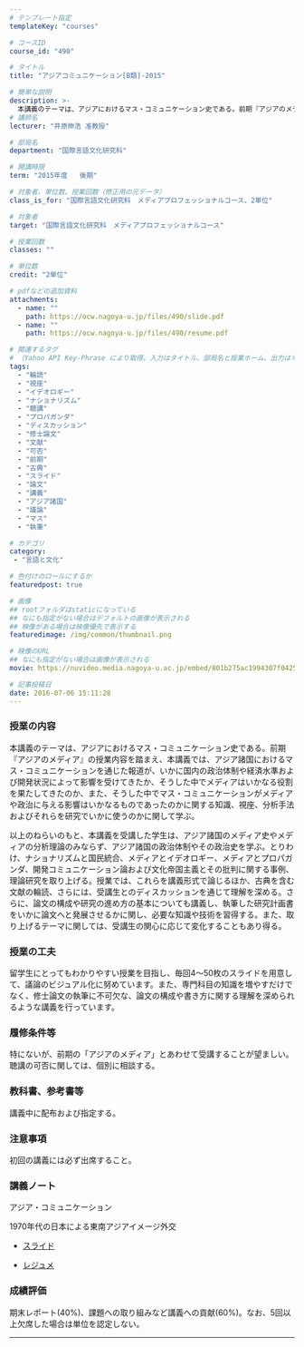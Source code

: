 ```yaml
---
# テンプレート指定
templateKey: "courses"

# コースID
course_id: "490"

# タイトル
title: "アジアコミュニケーション[B類]-2015"

# 簡単な説明
description: >-
  本講義のテーマは、アジアにおけるマス・コミュニケーション史である。前期『アジアのメディア』の授業内容を踏まえ、本講義では、アジア諸国におけるマス・コミュニケーションを通じた報道が、いかに国内の政治体制や経済水準および開発状況によって影響を受けてきたか、そうした中でメディアはいかなる役割を果たしてきたのか、また、そうした中でマス・コミュニケーションがメディアや政治に与える影響はいかなるものであったの ....
# 講師名
lecturer: "井原伸浩 准教授"

# 部局名
department: "国際言語文化研究科"

# 開講時限
term: "2015年度	後期"

# 対象者、単位数、授業回数（修正用の元データ）
class_is_for: "国際言語文化研究科　メディアプロフェッショナルコース、2単位"

# 対象者
target: "国際言語文化研究科　メディアプロフェッショナルコース"

# 授業回数
classes: ""

# 単位数
credit: "2単位"

# pdfなどの追加資料
attachments:
  - name: "" 
    path: https://ocw.nagoya-u.jp/files/490/slide.pdf
  - name: "" 
    path: https://ocw.nagoya-u.jp/files/490/resume.pdf

# 関連するタグ
# （Yahoo API Key-Phrase により取得。入力はタイトル、部局名と授業ホーム、出力はキーフレーズ（tags））
tags:
  - "輪読"
  - "視座"
  - "イデオロギー"
  - "ナショナリズム"
  - "聴講"
  - "プロパガンダ"
  - "ディスカッション"
  - "修士論文"
  - "文献"
  - "可否"
  - "前期"
  - "古典"
  - "スライド"
  - "論文"
  - "講義"
  - "アジア諸国"
  - "議論"
  - "マス"
  - "執筆"

# カテゴリ
category:
 - "言語と文化"

# 色付けのロールにするか
featuredpost: true

# 画像
## rootフォルダはstaticになっている
## なにも指定がない場合はデフォルトの画像が表示される
## 映像がある場合は映像優先で表示する
featuredimage: /img/common/thumbnail.png

# 映像のURL
## なにも指定がない場合は画像が表示される
movie: https://nuvideo.media.nagoya-u.ac.jp/embed/801b275ac1994307f042518710bf1b2972c8c3f0

# 記事投稿日
date: 2016-07-06 15:11:28
---
```


### 授業の内容

本講義のテーマは、アジアにおけるマス・コミュニケーション史である。前期『アジアのメディア』の授業内容を踏まえ、本講義では、アジア諸国におけるマス・コミュニケーションを通じた報道が、いかに国内の政治体制や経済水準および開発状況によって影響を受けてきたか、そうした中でメディアはいかなる役割を果たしてきたのか、また、そうした中でマス・コミュニケーションがメディアや政治に与える影響はいかなるものであったのかに関する知識、視座、分析手法およびそれらを研究でいかに使うのかに関して学ぶ。 

以上のねらいのもと、本講義を受講した学生は、アジア諸国のメディア史やメディアの分析理論のみならず、アジア諸国の政治体制やその政治史を学ぶ。とりわけ、ナショナリズムと国民統合、メディアとイデオロギー、メディアとプロパガンダ、開発コミュニケーション論および文化帝国主義とその批判に関する事例、理論研究を取り上げる。授業では、これらを講義形式で論じるほか、古典を含む文献の輪読、さらには、受講生とのディスカッションを通じて理解を深める。さらに、論文の構成や研究の進め方の基本についても講義し、執筆した研究計画書をいかに論文へと発展させるかに関し、必要な知識や技術を習得する。また、取り上げるテーマに関しては、受講生の関心に応じて変化することもあり得る。


### 授業の工夫

留学生にとってもわかりやすい授業を目指し、毎回4〜50枚のスライドを用意して、議論のビジュアル化に努めています。また、専門科目の知識を増やすだけでなく、修士論文の執筆に不可欠な、論文の構成や書き方に関する理解を深められるような講義を行っています。





### 履修条件等

特にないが、前期の「アジアのメディア」とあわせて受講することが望ましい。聴講の可否に関しては、個別に相談する。 

### 教科書、参考書等

講義中に配布および指定する。 

### 注意事項

初回の講義には必ず出席すること。





### 講義ノート

アジア・コミュニケーション

1970年代の日本による東南アジアイメージ外交

- [スライド](https://ocw.nagoya-u.jp/files/490/slide.pdf) 

- [レジュメ](https://ocw.nagoya-u.jp/files/490/resume.pdf) 





### 成績評価

期末レポート(40%)、課題への取り組みなど講義への貢献(60%)。なお、5回以上欠席した場合は単位を認定しない。





-----